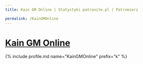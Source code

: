 ```yaml
---
title: Kain GM Online | Statystyki patronite.pl | Patromierz

permalink: /KainGMOnline
---
```


# [Kain GM Online](https://patronite.pl/KainGMOnline)

{% include profile.md name="KainGMOnline" prefix="k" %}
